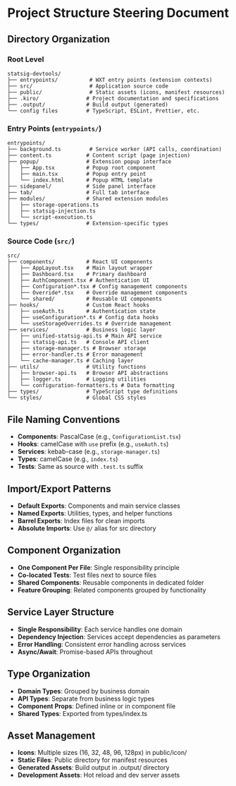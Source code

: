 # Project Structure Steering Document

## Directory Organization

### Root Level
```
statsig-devtools/
├── entrypoints/          # WXT entry points (extension contexts)
├── src/                  # Application source code
├── public/               # Static assets (icons, manifest resources)
├── .kiro/               # Project documentation and specifications
├── .output/             # Build output (generated)
└── config files         # TypeScript, ESLint, Prettier, etc.
```

### Entry Points (`entrypoints/`)
```
entrypoints/
├── background.ts         # Service worker (API calls, coordination)
├── content.ts           # Content script (page injection)
├── popup/               # Extension popup interface
│   ├── App.tsx          # Popup root component
│   ├── main.tsx         # Popup entry point
│   └── index.html       # Popup HTML template
├── sidepanel/           # Side panel interface
├── tab/                 # Full tab interface
├── modules/             # Shared extension modules
│   ├── storage-operations.ts
│   ├── statsig-injection.ts
│   └── script-execution.ts
└── types/               # Extension-specific types
```

### Source Code (`src/`)
```
src/
├── components/          # React UI components
│   ├── AppLayout.tsx    # Main layout wrapper
│   ├── Dashboard.tsx    # Primary dashboard
│   ├── AuthComponent.tsx # Authentication UI
│   ├── Configuration*.tsx # Config management components
│   ├── Override*.tsx    # Override management components
│   └── shared/          # Reusable UI components
├── hooks/               # Custom React hooks
│   ├── useAuth.ts       # Authentication state
│   ├── useConfiguration*.ts # Config data hooks
│   └── useStorageOverrides.ts # Override management
├── services/            # Business logic layer
│   ├── unified-statsig-api.ts # Main API service
│   ├── statsig-api.ts   # Console API client
│   ├── storage-manager.ts # Browser storage
│   ├── error-handler.ts # Error management
│   └── cache-manager.ts # Caching layer
├── utils/               # Utility functions
│   ├── browser-api.ts   # Browser API abstractions
│   ├── logger.ts        # Logging utilities
│   └── configuration-formatters.ts # Data formatting
├── types/               # TypeScript type definitions
└── styles/              # Global CSS styles
```

## File Naming Conventions
- **Components**: PascalCase (e.g., `ConfigurationList.tsx`)
- **Hooks**: camelCase with `use` prefix (e.g., `useAuth.ts`)
- **Services**: kebab-case (e.g., `storage-manager.ts`)
- **Types**: camelCase (e.g., `index.ts`)
- **Tests**: Same as source with `.test.ts` suffix

## Import/Export Patterns
- **Default Exports**: Components and main service classes
- **Named Exports**: Utilities, types, and helper functions
- **Barrel Exports**: Index files for clean imports
- **Absolute Imports**: Use `@/` alias for src directory

## Component Organization
- **One Component Per File**: Single responsibility principle
- **Co-located Tests**: Test files next to source files
- **Shared Components**: Reusable components in dedicated folder
- **Feature Grouping**: Related components grouped by functionality

## Service Layer Structure
- **Single Responsibility**: Each service handles one domain
- **Dependency Injection**: Services accept dependencies as parameters
- **Error Handling**: Consistent error handling across services
- **Async/Await**: Promise-based APIs throughout

## Type Organization
- **Domain Types**: Grouped by business domain
- **API Types**: Separate from business logic types
- **Component Props**: Defined inline or in component file
- **Shared Types**: Exported from types/index.ts

## Asset Management
- **Icons**: Multiple sizes (16, 32, 48, 96, 128px) in public/icon/
- **Static Files**: Public directory for manifest resources
- **Generated Assets**: Build output in .output/ directory
- **Development Assets**: Hot reload and dev server assets
